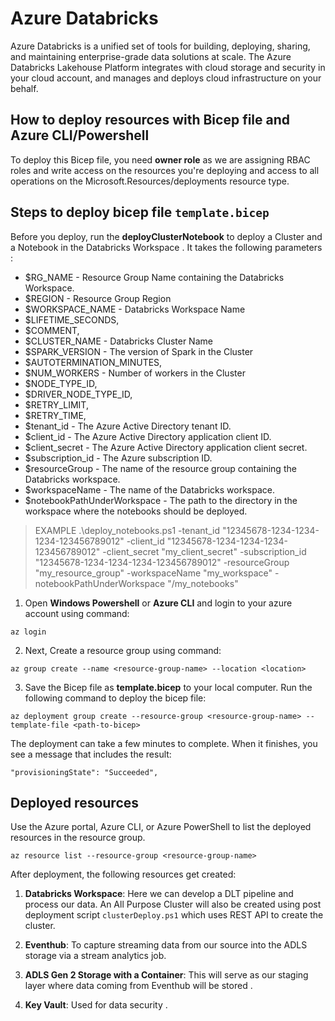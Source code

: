 # Azure Databricks

Azure Databricks is a unified set of tools for building, deploying, sharing, and maintaining enterprise-grade data solutions at scale. The Azure Databricks Lakehouse Platform integrates with cloud storage and security in your cloud account, and manages and deploys cloud infrastructure on your behalf.

## How to deploy resources with Bicep file and Azure CLI/Powershell

To deploy this Bicep file, you need **owner role** as we are assigning RBAC roles and write access on the resources you're deploying and access to all operations on the Microsoft.Resources/deployments resource type.

## Steps to deploy bicep file ```template.bicep```

   Before you deploy, run the **deployClusterNotebook** to deploy a Cluster and a Notebook in the Databricks Workspace . It takes the following parameters :

 * $RG_NAME - Resource Group Name containing the Databricks Workspace.
 * $REGION - Resource Group Region
 * $WORKSPACE_NAME - Databricks Workspace Name
 * $LIFETIME_SECONDS,
 * $COMMENT,
 * $CLUSTER_NAME - Databricks Cluster Name 
 * $SPARK_VERSION - The version of Spark in the Cluster
 * $AUTOTERMINATION_MINUTES,
 * $NUM_WORKERS - Number of workers in the Cluster
 * $NODE_TYPE_ID,
 * $DRIVER_NODE_TYPE_ID,
 * $RETRY_LIMIT,
 * $RETRY_TIME,
 * $tenant_id - The Azure Active Directory tenant ID.
 * $client_id - The Azure Active Directory application client ID.
 * $client_secret - The Azure Active Directory application client secret.
 * $subscription_id - The Azure subscription ID.
 * $resourceGroup - The name of the resource group containing the Databricks workspace.
 * $workspaceName - The name of the Databricks workspace.
 * $notebookPathUnderWorkspace - The path to the directory in the workspace where the notebooks should be deployed.

 > EXAMPLE
    .\deploy_notebooks.ps1 -tenant_id "12345678-1234-1234-1234-123456789012" -client_id "12345678-1234-1234-1234-123456789012" -client_secret "my_client_secret" -subscription_id "12345678-1234-1234-1234-123456789012" -resourceGroup "my_resource_group" -workspaceName "my_workspace" -notebookPathUnderWorkspace "/my_notebooks"



1. Open **Windows Powershell** or **Azure CLI** and login to your azure account using command:

```
az login
```

2. Next, Create a resource group using command:

```
az group create --name <resource-group-name> --location <location>
```

3. Save the Bicep file as **template.bicep** to your local computer. Run the following command to deploy the bicep file:

```
az deployment group create --resource-group <resource-group-name> --template-file <path-to-bicep>
```

The deployment can take a few minutes to complete. When it finishes, you see a message that includes the result:

```
"provisioningState": "Succeeded",
```

## Deployed resources

Use the Azure portal, Azure CLI, or Azure PowerShell to list the deployed resources in the resource group.

```
az resource list --resource-group <resource-group-name>
```

After deployment, the following resources get created:

1. **Databricks Workspace**: Here we can develop a DLT pipeline and process our data. An All Purpose Cluster will also be created using post deployment script ```clusterDeploy.ps1``` which uses REST API to create the cluster.

2. **Eventhub**: To capture streaming data from our source into the ADLS storage via a stream analytics job.

3. **ADLS Gen 2 Storage with a Container**: This will serve as our staging layer where data coming from Eventhub will be stored .

4. **Key Vault**: Used for data security .

